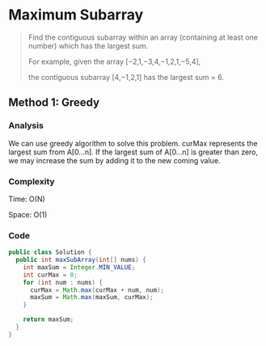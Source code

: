 # Maximum Subarray
> Find the contiguous subarray within an array (containing at least one number) which has the largest sum.
>
> For example, given the array [−2,1,−3,4,−1,2,1,−5,4],
>
> the contiguous subarray [4,−1,2,1] has the largest sum = 6.

## Method 1: Greedy
### Analysis
We can use greedy algorithm to solve this problem. curMax represents the largest sum from A[0...n]. If the largest sum of A[0...n] is greater than zero, we may increase the sum by adding it to the new coming value. 

### Complexity
Time: O(N)

Space: O(1)

### Code
```java
public class Solution {
  public int maxSubArray(int[] nums) {
    int maxSum = Integer.MIN_VALUE;
    int curMax = 0;
    for (int num : nums) {
      curMax = Math.max(curMax + num, num);
      maxSum = Math.max(maxSum, curMax);
    }

    return maxSum;
  }
}
```

